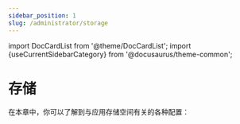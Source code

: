```yaml
---
sidebar_position: 1
slug: /administrator/storage
---
```


import DocCardList from '@theme/DocCardList';
import {useCurrentSidebarCategory} from '@docusaurus/theme-common';

# 存储

在本章中，你可以了解到与应用存储空间有关的各种配置：  

<DocCardList items={useCurrentSidebarCategory().items}/>
